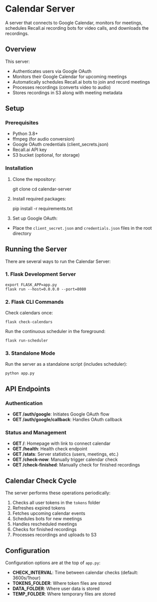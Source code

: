 # Calendar Server

A server that connects to Google Calendar, monitors for meetings, schedules Recall.ai recording bots for video calls, and downloads the recordings.

## Overview

This server:

- Authenticates users via Google OAuth
- Monitors their Google Calendar for upcoming meetings
- Automatically schedules Recall.ai bots to join and record meetings
- Processes recordings (converts video to audio)
- Stores recordings in S3 along with meeting metadata

## Setup

### Prerequisites

- Python 3.8+
- ffmpeg (for audio conversion)
- Google OAuth credentials (client_secrets.json)
- Recall.ai API key
- S3 bucket (optional, for storage)

### Installation

1. Clone the repository:

   git clone
   cd calendar-server

2. Install required packages:

   pip install -r requirements.txt

3. Set up Google OAuth:

- Place the `client_secret.json` and `credentials.json` files in the root directory

## Running the Server

There are several ways to run the Calendar Server:

### 1. Flask Development Server

    export FLASK_APP=app.py
    flask run --host=0.0.0.0 --port=8080

### 2. Flask CLI Commands

Check calendars once:

    flask check-calendars

Run the continuous scheduler in the foreground:

    flask run-scheduler

### 3. Standalone Mode

Run the server as a standalone script (includes scheduler):

    python app.py

## API Endpoints

### Authentication

- **GET /auth/google**: Initiates Google OAuth flow
- **GET /auth/google/callback**: Handles OAuth callback

### Status and Management

- **GET /**: Homepage with link to connect calendar
- **GET /health**: Health check endpoint
- **GET /stats**: Server statistics (users, meetings, etc.)
- **GET /check-now**: Manually trigger calendar check
- **GET /check-finished**: Manually check for finished recordings

## Calendar Check Cycle

The server performs these operations periodically:

1. Checks all user tokens in the `tokens` folder
2. Refreshes expired tokens
3. Fetches upcoming calendar events
4. Schedules bots for new meetings
5. Handles rescheduled meetings
6. Checks for finished recordings
7. Processes recordings and uploads to S3

## Configuration

Configuration options are at the top of `app.py`:

- **CHECK_INTERVAL**: Time between calendar checks (default: 3600s/1hour)
- **TOKENS_FOLDER**: Where token files are stored
- **DATA_FOLDER**: Where user data is stored
- **TEMP_FOLDER**: Where temporary files are stored

